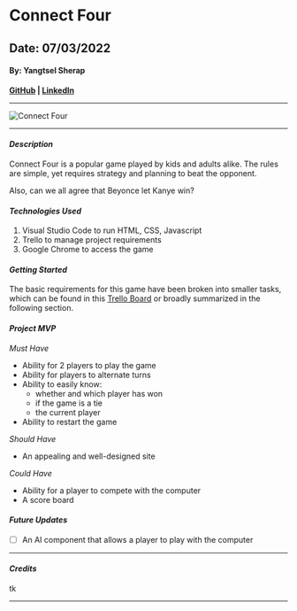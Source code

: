 # Connect Four
## Date: 07/03/2022
#### By: Yangtsel Sherap

**[GitHub](https://github.com/y-sherap) | [LinkedIn](https://www.linkedin.com/in/yangtsel-sherap-51605947/)**

***

![Connect Four](https://preview.redd.it/gl63rh6pj4h51.jpg?auto=webp&s=2b129ab957e4060bdfd7400d909afc2cb8e0ed1f)

***

#### *Description*

Connect Four is a popular game played by kids and adults alike. The rules are simple, yet requires strategy and planning to beat the opponent. 

Also, can we all agree that Beyonce let Kanye win?


#### *Technologies Used*
1. Visual Studio Code to run HTML, CSS, Javascript
2. Trello to manage project requirements 
3. Google Chrome to access the game 


#### *Getting Started*
The basic requirements for this game have been broken into smaller tasks, which can be found in this [Trello Board](https://trello.com/b/GFrzRcsE/ysherap-project-1) or broadly summarized in the following section.

#### *Project MVP*

*Must Have*
* Ability for 2 players to play the game
* Ability for players to alternate turns
* Ability to easily know:
  * whether and which player has won
  * if the game is a tie
  * the current player
* Ability to restart the game

*Should Have*
* An appealing and well-designed site

*Could Have*
* Ability for a player to compete with the computer
* A score board 


#### *Future Updates*
- [ ] An AI component that allows a player to play with the computer

***

#### ***Credits***
tk 

***
